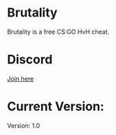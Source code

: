 # Brutality
Brutality is a free CS:GO HvH cheat.
# Discord
[Join here](https://discord.gg/z5xHk3rCdf)
# Current Version:
Version: 1.0
